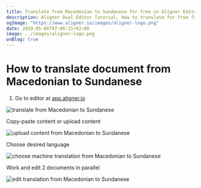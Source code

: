 ```yaml
---
title: Translate from Macedonian to Sundanese for free in Aligner Editor
description: Aligner Dual Editor Tutorial. How to translate for free from Macedonian to Sundanese. Aligner is multilingual document management platform. 
ogImage: "https://www.aligner.io/images/aligner-logo.png"
date: 2020-05-06T07:09:21+03:00
image: ../images/aligner-logo.png
onBlog: true
---
```


# How to translate document from Macedonian to Sundanese

1. Go to editor at [app.aligner.io](https://app.aligner.io "Aligner App web page")

![translate from Macedonian to Sundanese](../aligner-blank-editor.png "translate from Macedonian to Sundanese")

Copy-paste content or upload content

![upload content from Macedonian to Sundanese](../aligner-uploaded-document.png "upload content from Macedonian to Sundanese")

Choose desired language

![choose machine translation from Macedonian to Sundanese](../aligner-language-dropdown.png "choose machine translation from Macedonian to Sundanese")

Work and edit 2 documents in parallel

![edit translation from Macedonian to Sundanese](../aligner-double-sitded-editor.png "edit translation from Macedonian to Sundanese")


